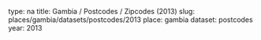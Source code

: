 type: na
title: Gambia / Postcodes / Zipcodes (2013)
slug: places/gambia/datasets/postcodes/2013
place: gambia
dataset: postcodes
year: 2013
